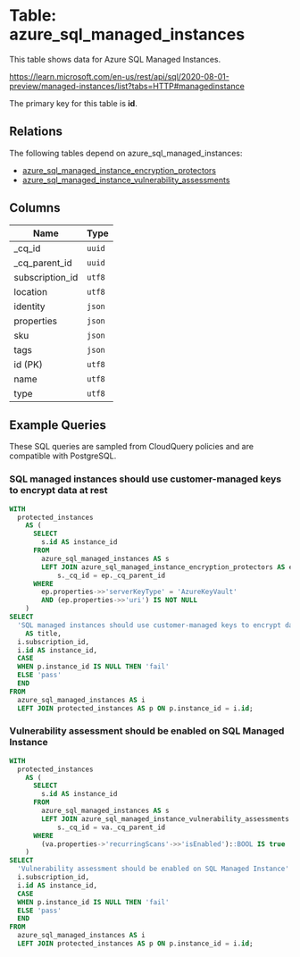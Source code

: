 # Table: azure_sql_managed_instances

This table shows data for Azure SQL Managed Instances.

https://learn.microsoft.com/en-us/rest/api/sql/2020-08-01-preview/managed-instances/list?tabs=HTTP#managedinstance

The primary key for this table is **id**.

## Relations

The following tables depend on azure_sql_managed_instances:
  - [azure_sql_managed_instance_encryption_protectors](azure_sql_managed_instance_encryption_protectors)
  - [azure_sql_managed_instance_vulnerability_assessments](azure_sql_managed_instance_vulnerability_assessments)

## Columns

| Name          | Type          |
| ------------- | ------------- |
|_cq_id|`uuid`|
|_cq_parent_id|`uuid`|
|subscription_id|`utf8`|
|location|`utf8`|
|identity|`json`|
|properties|`json`|
|sku|`json`|
|tags|`json`|
|id (PK)|`utf8`|
|name|`utf8`|
|type|`utf8`|

## Example Queries

These SQL queries are sampled from CloudQuery policies and are compatible with PostgreSQL.

### SQL managed instances should use customer-managed keys to encrypt data at rest

```sql
WITH
  protected_instances
    AS (
      SELECT
        s.id AS instance_id
      FROM
        azure_sql_managed_instances AS s
        LEFT JOIN azure_sql_managed_instance_encryption_protectors AS ep ON
            s._cq_id = ep._cq_parent_id
      WHERE
        ep.properties->>'serverKeyType' = 'AzureKeyVault'
        AND (ep.properties->>'uri') IS NOT NULL
    )
SELECT
  'SQL managed instances should use customer-managed keys to encrypt data at rest'
    AS title,
  i.subscription_id,
  i.id AS instance_id,
  CASE
  WHEN p.instance_id IS NULL THEN 'fail'
  ELSE 'pass'
  END
FROM
  azure_sql_managed_instances AS i
  LEFT JOIN protected_instances AS p ON p.instance_id = i.id;
```

### Vulnerability assessment should be enabled on SQL Managed Instance

```sql
WITH
  protected_instances
    AS (
      SELECT
        s.id AS instance_id
      FROM
        azure_sql_managed_instances AS s
        LEFT JOIN azure_sql_managed_instance_vulnerability_assessments AS va ON
            s._cq_id = va._cq_parent_id
      WHERE
        (va.properties->'recurringScans'->>'isEnabled')::BOOL IS true
    )
SELECT
  'Vulnerability assessment should be enabled on SQL Managed Instance' AS title,
  i.subscription_id,
  i.id AS instance_id,
  CASE
  WHEN p.instance_id IS NULL THEN 'fail'
  ELSE 'pass'
  END
FROM
  azure_sql_managed_instances AS i
  LEFT JOIN protected_instances AS p ON p.instance_id = i.id;
```


